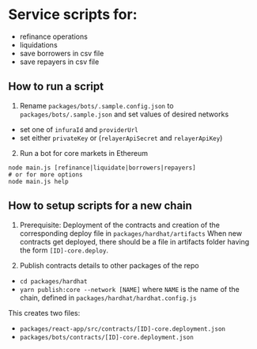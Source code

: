 # Service scripts for:
  - refinance operations
  - liquidations
  - save borrowers in csv file
  - save repayers in csv file

## How to run a script

1. Rename `packages/bots/.sample.config.json` to `packages/bots/.sample.json` and set values of desired networks
  - set one of `infuraId` and `providerUrl`
  - set either `privateKey` or (`relayerApiSecret` and `relayerApiKey`)

2. Run a bot for core markets in Ethereum
```
node main.js [refinance|liquidate|borrowers|repayers]
# or for more options
node main.js help
```
## How to setup scripts for a new chain

1. Prerequisite: Deployment of the contracts and creation of the corresponding deploy file in `packages/hardhat/artifacts`
  When new contracts get deployed, there should be a file in artifacts folder having the form `[ID]-core.deploy`.

2. Publish contracts details to other packages of the repo
  - `cd packages/hardhat`
  - `yarn publish:core --network [NAME]` where `NAME` is the name of the chain, defined in `packages/hardhat/hardhat.config.js`

  This creates two files:
  - `packages/react-app/src/contracts/[ID]-core.deployment.json`
  - `packages/bots/contracts/[ID]-core.deployment.json`
